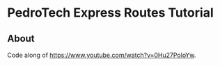 # PedroTech Express Routes Tutorial

## About

Code along of <https://www.youtube.com/watch?v=0Hu27PoloYw>.
